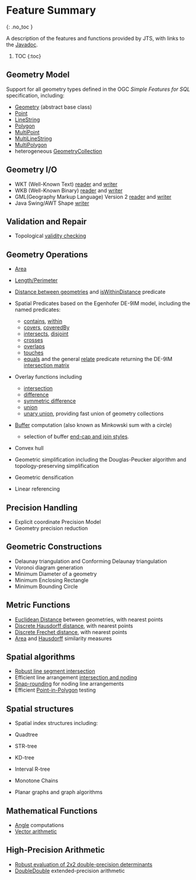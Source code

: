 # Feature Summary
{: .no_toc }

A description of the features and functions provided by
JTS, with links to the
[Javadoc](https://locationtech.github.io/jts/javadoc/index.html).

1. TOC
{:toc}


## Geometry Model

Support for all geometry types defined in the OGC *Simple Features for SQL* specification,
including:

* [Geometry](https://locationtech.github.io/jts/javadoc/org/locationtech/jts/geom/Geometry.html) (abstract base class)
* [Point](https://locationtech.github.io/jts/javadoc/org/locationtech/jts/geom/Point.html)
* [LineString](https://locationtech.github.io/jts/javadoc/org/locationtech/jts/geom/LineString.html)
* [Polygon](https://locationtech.github.io/jts/javadoc/org/locationtech/jts/geom/Polygon.html)
* [MultiPoint](https://locationtech.github.io/jts/javadoc/org/locationtech/jts/geom/MultiPoint.html)
* [MultiLineString](https://locationtech.github.io/jts/javadoc/org/locationtech/jts/geom/MultiLineString.html)
* [MultiPolygon](https://locationtech.github.io/jts/javadoc/org/locationtech/jts/geom/MultiPolygon.html)
* heterogeneous [GeometryCollection](https://locationtech.github.io/jts/javadoc/org/locationtech/jts/geom/GeometryCollection.html)

## Geometry I/O

* WKT (Well-Known Text)
  [reader](https://locationtech.github.io/jts/javadoc/org/locationtech/jts/io/WKTReader.html)
  and [writer](https://locationtech.github.io/jts/javadoc/org/locationtech/jts/io/WKTWriter.html)
* WKB (Well-Known Binary)
  [reader](https://locationtech.github.io/jts/javadoc/org/locationtech/jts/io/WKBReader.html)
  and [writer](https://locationtech.github.io/jts/javadoc/org/locationtech/jts/io/WKBWriter.html)
* GML(Geography Markup Language) Version 2
  [reader](https://locationtech.github.io/jts/javadoc/org/locationtech/jts/io/gml2/GMLReader.html)
  and [writer](https://locationtech.github.io/jts/javadoc/org/locationtech/jts/io/gml2/GMLWriter.html)
* Java Swing/AWT Shape [writer](https://locationtech.github.io/jts/javadoc/org/locationtech/jts/awt/package-summary.html)

## Validation and Repair

* Topological [validity checking](https://locationtech.github.io/jts/javadoc/org/locationtech/jts/geom/Geometry.html#isValid())

## Geometry Operations

* [Area](https://locationtech.github.io/jts/javadoc/org/locationtech/jts/geom/Geometry.html#getArea())
* [Length/Perimeter](https://locationtech.github.io/jts/javadoc/org/locationtech/jts/geom/Geometry.html#getLength())
* [Distance between geometries](https://locationtech.github.io/jts/javadoc/org/locationtech/jts/geom/Geometry.html#distance(org.locationtech.jts.geom.Geometry))
and
[isWithinDistance](https://locationtech.github.io/jts/javadoc/org/locationtech/jts/geom/Geometry.html#isWithinDistance(org.locationtech.jts.geom.Geometry,%20double))
 predicate
* Spatial Predicates based on the Egenhofer DE-9IM model, including the named predicates:
  * [contains](https://locationtech.github.io/jts/javadoc/org/locationtech/jts/geom/Geometry.html#contains(org.locationtech.jts.geom.Geometry)),
    [within](https://locationtech.github.io/jts/javadoc/org/locationtech/jts/geom/Geometry.html#within(org.locationtech.jts.geom.Geometry))
  * [covers](https://locationtech.github.io/jts/javadoc/org/locationtech/jts/geom/Geometry.html#covers(org.locationtech.jts.geom.Geometry)),
    [coveredBy](https://locationtech.github.io/jts/javadoc/org/locationtech/jts/geom/Geometry.html#coveredBy(org.locationtech.jts.geom.Geometry))
  * [intersects](https://locationtech.github.io/jts/javadoc/org/locationtech/jts/geom/Geometry.html#intersects(org.locationtech.jts.geom.Geometry)),
    [disjoint](https://locationtech.github.io/jts/javadoc/org/locationtech/jts/geom/Geometry.html#disjoint(org.locationtech.jts.geom.Geometry))
  * [crosses](https://locationtech.github.io/jts/javadoc/org/locationtech/jts/geom/Geometry.html#crosses(org.locationtech.jts.geom.Geometry))
  * [overlaps](https://locationtech.github.io/jts/javadoc/org/locationtech/jts/geom/Geometry.html#overlaps(org.locationtech.jts.geom.Geometry))
  * [touches](https://locationtech.github.io/jts/javadoc/org/locationtech/jts/geom/Geometry.html#touches(org.locationtech.jts.geom.Geometry))
  * [equals](https://locationtech.github.io/jts/javadoc/org/locationtech/jts/geom/Geometry.html#equals(org.locationtech.jts.geom.Geometry))
and the general
[relate](https://locationtech.github.io/jts/javadoc/org/locationtech/jts/geom/Geometry.html#relate(org.locationtech.jts.geom.Geometry))
 predicate returning the DE-9IM
[intersection matrix](https://locationtech.github.io/jts/javadoc/org/locationtech/jts/geom/IntersectionMatrix.html)

* Overlay functions including

  * [intersection](https://locationtech.github.io/jts/javadoc/org/locationtech/jts/geom/Geometry.html#intersection(org.locationtech.jts.geom.Geometry))
  * [difference](https://locationtech.github.io/jts/javadoc/org/locationtech/jts/geom/Geometry.html#difference(org.locationtech.jts.geom.Geometry))
  * [symmetric difference](https://locationtech.github.io/jts/javadoc/org/locationtech/jts/geom/Geometry.html#symDifference(org.locationtech.jts.geom.Geometry))
  * [union](https://locationtech.github.io/jts/javadoc/org/locationtech/jts/geom/Geometry.html#union(org.locationtech.jts.geom.Geometry))
  * [unary union](https://locationtech.github.io/jts/javadoc/org/locationtech/jts/geom/Geometry.html#union()), providing fast union of geometry collections

* [Buffer](https://locationtech.github.io/jts/javadoc/org/locationtech/jts/geom/Geometry.html#buffer(double))
  computation (also known as Minkowski sum with a circle)
  * selection of buffer [end-cap and join styles](https://locationtech.github.io/jts/javadoc/org/locationtech/jts/geom/Geometry.html#buffer(double,%20int,%20int)).

* [](https://locationtech.github.io/jts/javadoc/org/locationtech/jts/geom/Geometry.html#convexHull())Convex hull
* [](https://locationtech.github.io/jts/javadoc/org/locationtech/jts/simplify/package-summary.html)Geometric simplification
including the
[](https://locationtech.github.io/jts/javadoc/org/locationtech/jts/simplify/DouglasPeuckerSimplifier.html)
Douglas-Peucker algorithm
and
[](https://locationtech.github.io/jts/javadoc/org/locationtech/jts/simplify/TopologyPreservingSimplifier.html)
topology-preserving simplification
* Geometric [](https://locationtech.github.io/jts/javadoc/org/locationtech/jts/densify/Densifier.html)densification
* [](https://locationtech.github.io/jts/javadoc/org/locationtech/jts/linearref/package-summary.html)Linear referencing


## Precision Handling

* Explicit coordinate
[](https://locationtech.github.io/jts/javadoc/org/locationtech/jts/geom/PrecisionModel.html)Precision Model
* Geometry precision reduction


## Geometric Constructions

* [](https://locationtech.github.io/jts/javadoc/org/locationtech/jts/triangulate/DelaunayTriangulationBuilder.html)
Delaunay triangulation
and
[](https://locationtech.github.io/jts/javadoc/org/locationtech/jts/triangulate/ConformingDelaunayTriangulationBuilder.html)
Conforming Delaunay triangulation
* [](https://locationtech.github.io/jts/javadoc/org/locationtech/jts/triangulate/VoronoiDiagramBuilder.html)
Voronoi diagram generation
* [](https://locationtech.github.io/jts/javadoc/org/locationtech/jts/algorithm/MinimumDiameter.html)
Minimum Diameter
of a geometry
* [](https://locationtech.github.io/jts/javadoc/org/locationtech/jts/algorithm/MinimumDiameter.html#getMinimumRectangle())
Minimum Enclosing Rectangle
* [](https://locationtech.github.io/jts/javadoc/org/locationtech/jts/algorithm/MinimumBoundingCircle.html)
Minimum Bounding Circle


## Metric Functions

* [Euclidean Distance](https://locationtech.github.io/jts/javadoc/org/locationtech/jts/operation/distance/DistanceOp.html) between geometries, with nearest points
* [Discrete Hausdorff distance](https://locationtech.github.io/jts/javadoc/org/locationtech/jts/algorithm/distance/DiscreteHausdorffDistance.html), with nearest points
* [Discrete Frechet distance](https://locationtech.github.io/jts/javadoc/org/locationtech/jts/algorithm/distance/DiscreteFrechetDistance.html), with nearest points
* [Area](https://locationtech.github.io/jts/javadoc/org/locationtech/jts/algorithm/match/AreaSimilarityMeasure.html) and
[Hausdorff](https://locationtech.github.io/jts/javadoc/org/locationtech/jts/algorithm/match/HausdorffSimilarityMeasure.html)
similarity measures


## Spatial algorithms

* [Robust line segment intersection](https://locationtech.github.io/jts/javadoc/org/locationtech/jts/algorithm/RobustLineIntersector.html)
* Efficient line arrangement
[intersection and noding](https://locationtech.github.io/jts/javadoc/org/locationtech/jts/noding/package-summary.html)
* [Snap-rounding](https://locationtech.github.io/jts/javadoc/org/locationtech/jts/noding/snapround/package-summary.html)
 for noding line arrangements
* Efficient [Point-in-Polygon](https://locationtech.github.io/jts/javadoc/org/locationtech/jts/algorithm/locate/package-summary.html) testing


## Spatial structures

* Spatial index structures including:

* [](https://locationtech.github.io/jts/javadoc/org/locationtech/jts/index/quadtree/Quadtree.html)Quadtree
* [](https://locationtech.github.io/jts/javadoc/org/locationtech/jts/index/strtree/STRtree.html)STR-tree
* [](https://locationtech.github.io/jts/javadoc/org/locationtech/jts/index/kdtree/KdTree.html)KD-tree
* [](https://locationtech.github.io/jts/javadoc/org/locationtech/jts/index/intervalrtree/package-summary.html)Interval R-tree
* [](https://locationtech.github.io/jts/javadoc/org/locationtech/jts/index/chain/package-summary.html)Monotone Chains

* [](https://locationtech.github.io/jts/javadoc/org/locationtech/jts/planargraph/PlanarGraph.html)Planar graphs
and [](https://locationtech.github.io/jts/javadoc/org/locationtech/jts/planargraph/algorithm/package-summary.html)graph algorithms



## Mathematical Functions

* [Angle](https://locationtech.github.io/jts/javadoc/org/locationtech/jts/algorithm/Angle.html) computations
* [Vector arithmetic](https://locationtech.github.io/jts/javadoc/org/locationtech/jts/algorithm/VectorMath.html)


## High-Precision Arithmetic

* [Robust evaluation of 2x2 double-precision determinants](https://locationtech.github.io/jts/javadoc/org/locationtech/jts/algorithm/RobustDeterminant.html)
* [DoubleDouble](https://locationtech.github.io/jts/javadoc/org/locationtech/jts/math/DD.html) extended-precision arithmetic
